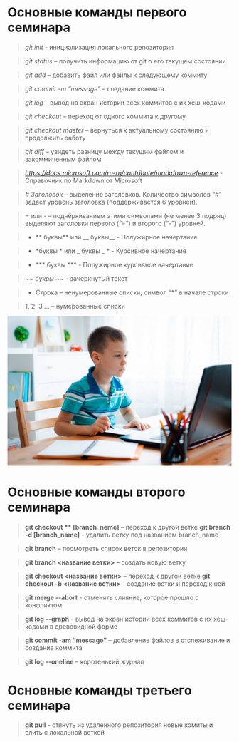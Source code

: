 # Основные команды первого семинара

> *git init* - инициализация локального репозитория

> *git status* – получить информацию от git о его текущем состоянии

> *git add* – добавить файл или файлы к следующему коммиту

> *git commit -m “message”* – создание коммита.

> *git log* – вывод на экран истории всех коммитов с их хеш-кодами

> *git checkout* – переход от одного коммита к другому

> *git checkout master* – вернуться к актуальному состоянию и продолжить работу

> *git diff* – увидеть разницу между текущим файлом и закоммиченным файлом

> *https://docs.microsoft.com/ru-ru/contribute/markdown-reference* - Справочник по Markdown от Microsoft

> *# Заголовок*  – выделение заголовков. Количество символов “#” задаёт уровень заголовка  (поддерживается 6 уровней).

> = или -  – подчёркиванием этими символами (не менее 3 подряд) выделяют заголовки  первого (“=”) и второго (“-”) уровней.

> * ** буквы** или __ буквы__ - Полужирное начертание

> *  *буквы * или  _ буквы _ * - Курсивное начертание

> * *** буквы ***  - Полужирное курсивное начертание

> *~~ буквы ~~* - зачеркнутый текст

> * Строка – ненумерованные списки, символ “*” в начале строки

> 1, 2, 3 … – нумерованные списки

![Иллюстрация к проекту](%D0%BA%D0%B0%D1%80%D1%82%D0%B8%D0%BD%D0%BA%D0%B0.jpeg)

# Основные команды второго семинара

> **git checkout ** [branch_neme]** – переход к другой ветке
>  **git branch -d [branch_name]** - удалить ветку под названием branch_name

> **git branch**  – посмотреть список веток в репозитории

> **git branch <название ветки>** – создать новую ветку

> **git checkout <название ветки>** – переход к другой ветке
> **git checkout  -b <название ветки>** - создание ветки и переход к ней

> **git merge --abort** - отменить слияние, которое прошло с конфликтом

> **git log --graph** - вывод на экран истории всех коммитов с их хеш-кодами в древовидной форме 

> **git commit -am “message”** – добавление файлов в отслеживание и создание коммита

> **git log --oneline**  – коротенький журнал

# Основные команды третьего семинара

> **git pull** - стянуть из удаленного репозитория новые комиты и слить с локальной веткой